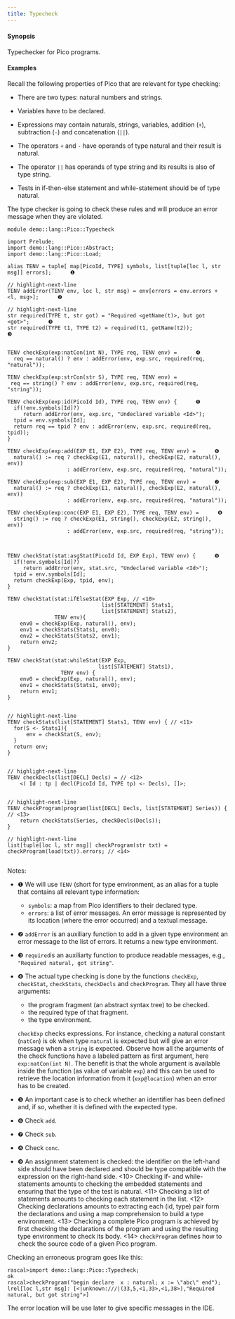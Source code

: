 ```yaml
---
title: Typecheck
---
```


#### Synopsis

Typechecker for Pico programs.

#### Examples

Recall the following properties of Pico that are relevant for type checking:

*  There are two types: natural numbers and strings.

*  Variables have to be declared.

*  Expressions may contain naturals, strings, variables, addition (`+`), subtraction (`-`) and concatenation (`||`).

*  The operators `+` and `-` have operands of type natural and their result is natural.

*  The operator `||` has operands of type string and its results is also of type string.

*  Tests in if-then-else statement and while-statement should be of type natural.


The type checker is going to check these rules and will produce an error message when they are violated.


```rascal 
module demo::lang::Pico::Typecheck

import Prelude;
import demo::lang::Pico::Abstract;
import demo::lang::Pico::Load;

alias TENV = tuple[ map[PicoId, TYPE] symbols, list[tuple[loc l, str msg]] errors];      ❶  

// highlight-next-line
TENV addError(TENV env, loc l, str msg) = env[errors = env.errors + <l, msg>];      ❷  

// highlight-next-line
str required(TYPE t, str got) = "Required <getName(t)>, but got <got>";      ❸  
str required(TYPE t1, TYPE t2) = required(t1, getName(t2));                  ❸  


TENV checkExp(exp:natCon(int N), TYPE req, TENV env) =      ❹  
  req == natural() ? env : addError(env, exp.src, required(req, "natural"));

TENV checkExp(exp:strCon(str S), TYPE req, TENV env) =
 req == string() ? env : addError(env, exp.src, required(req, "string"));

TENV checkExp(exp:id(PicoId Id), TYPE req, TENV env) {      ❺  
  if(!env.symbols[Id]?)
     return addError(env, exp.src, "Undeclared variable <Id>");
  tpid = env.symbols[Id];
  return req == tpid ? env : addError(env, exp.src, required(req, tpid));
}

TENV checkExp(exp:add(EXP E1, EXP E2), TYPE req, TENV env) =      ❻  
  natural() := req ? checkExp(E1, natural(), checkExp(E2, natural(), env))
                   : addError(env, exp.src, required(req, "natural"));
  
TENV checkExp(exp:sub(EXP E1, EXP E2), TYPE req, TENV env) =      ❼  
  natural() := req ? checkExp(E1, natural(), checkExp(E2, natural(), env))
                   : addError(env, exp.src, required(req, "natural"));

TENV checkExp(exp:conc(EXP E1, EXP E2), TYPE req, TENV env) =      ❽    
  string() := req ? checkExp(E1, string(), checkExp(E2, string(), env))
                   : addError(env, exp.src, required(req, "string"));



TENV checkStat(stat:asgStat(PicoId Id, EXP Exp), TENV env) {      ❾  
  if(!env.symbols[Id]?)
     return addError(env, stat.src, "Undeclared variable <Id>");
  tpid = env.symbols[Id];
  return checkExp(Exp, tpid, env);
}
	
TENV checkStat(stat:ifElseStat(EXP Exp, // <10>
                              list[STATEMENT] Stats1,
                              list[STATEMENT] Stats2),
               TENV env){
    env0 = checkExp(Exp, natural(), env);
    env1 = checkStats(Stats1, env0);
    env2 = checkStats(Stats2, env1);
    return env2;
}

TENV checkStat(stat:whileStat(EXP Exp, 
                             list[STATEMENT] Stats1),
                 TENV env) {
    env0 = checkExp(Exp, natural(), env);
    env1 = checkStats(Stats1, env0);
    return env1;
}


// highlight-next-line
TENV checkStats(list[STATEMENT] Stats1, TENV env) { // <11>
  for(S <- Stats1){
      env = checkStat(S, env);
  }
  return env;
}
  

// highlight-next-line
TENV checkDecls(list[DECL] Decls) = // <12>
    <( Id : tp | decl(PicoId Id, TYPE tp) <- Decls), []>;


// highlight-next-line
TENV checkProgram(program(list[DECL] Decls, list[STATEMENT] Series)) {  // <13>
    return checkStats(Series, checkDecls(Decls));
}

// highlight-next-line
list[tuple[loc l, str msg]] checkProgram(str txt) = checkProgram(load(txt)).errors; // <14>
    

```

                
Notes:

* ❶   We will use `TENV` (short for type environment, as an alias for a tuple that contains all relevant type information:
     *  `symbols`: a map from Pico identifiers to their declared type.
     *  `errors`: a list of error messages. An error message is represented by its location (where the error occurred) and a textual message.
* ❷   `addError` is an auxiliary function to add in a given type environment an error message to the list of errors. It returns a new type environment.
* ❸   `required`is an auxiliarty function to produce readable messages, e.g., `"Required natural, got string"`.
* ❹   The actual type checking is done by the functions `checkExp`, `checkStat`, `checkStats`, `checkDecls` and `checkProgram`. They all have three arguments:
     *  the program fragment (an abstract syntax tree) to be checked.
     *  the required type of that fragment.
     *  the type environment.
     
     
     `checkExp` checks expressions. For instance, checking a natural constant (`natCon`) is ok when type `natural` is expected but will give an error message when a `string` is expected. Observe how all the arguments of the check functions have a labeled pattern as first argument, here `exp:natCon(int N)`. The benefit is that the whole argument is available inside the function (as value of variable `exp`) and this can be used to retrieve the location information from it (`exp@location`) when an error has to be created.

* ❺   An important case is to check whether an identifier has been defined and, if so, whether it is defined with the expected type.
* ❻  Check `add`.
* ❼   Check `sub`.
* ❽  Check `conc`.
* ❾   An assignment statement is checked: the identifier on the left-hand side should have been declared and should be type compatible with the expression on the right-hand side.
<10>  Checking if- and while-statements amounts to checking the embedded statements and ensuring that the type of the test is natural.
<11>  Checking a list of statements amounts to checking each statement in the list.
<12>  Checking declarations amounts to extracting each (id, type) pair form the declarations and using a map comprehension to build a type environment.
<13>  Checking a complete Pico program is achieved by first checking the declarations of the program and using the resulting type environment to check its body.
<14>  `checkProgram` defines how to check the source code of a given Pico program.


Checking an erroneous program goes like this:

```rascal-shell 
rascal>import demo::lang::Pico::Typecheck;
ok
rascal>checkProgram("begin declare  x : natural; x := \"abc\" end");
lrel[loc l,str msg]: [<|unknown:///|(33,5,<1,33>,<1,38>),"Required natural, but got string">]
```

The error location will be use later to give specific messages in the IDE.


